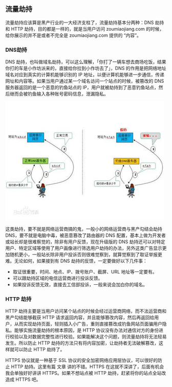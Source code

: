 ## 流量劫持
流量劫持应该算是黑产行业的一大经济支柱了，流量劫持基本分两种：DNS 劫持 和 HTTP 劫持，目的都是一样的，就是当用户访问 zoumiaojiang.com 的时候，给你展示的并不是或者不完全是 zoumiaojiang.com 提供的 “内容”。

### DNS劫持
DNS 劫持，也叫做域名劫持，可以这么理解，「你打了一辆车想去商场吃饭，结果你打的车是小作坊派来的，直接给你拉到小作坊去了」，DNS 的作用是把网络地址域名对应到真实的计算机能够识别的 IP 地址，以便计算机能够进一步通信，传递网址和内容等。如果当用户通过某一个域名访问一个站点的时候，被篡改的 DNS 服务器返回的是一个恶意的钓鱼站点的 IP，用户就被劫持到了恶意钓鱼站点，然后继而会被钓鱼输入各种账号密码信息，泄漏隐私。

![](image/dns0.jpg)

这类劫持，要不就是网络运营商搞的鬼，一般小的网络运营商与黑产勾结会劫持 DNS，要不就是电脑中毒，被恶意篡改了路由器的 DNS 配置，基本上做为开发者或站长却是很难察觉的，除非有用户反馈，现在升级版的 DNS 劫持还可以对特定用户、特定区域等使用了用户画像进行筛选用户劫持的办法，另外这类广告显示更加随机更小，一般站长除非用户投诉否则很难觉察到，就算觉察到了取证举报更难。无论如何，如果接到有 DNS 劫持的反馈，一定要做好以下几件事：

 - 取证很重要，时间、地点、IP、拨号账户、截屏、URL 地址等一定要有。
 - 可以跟劫持区域的电信运营商进行投诉反馈。
 - 如果投诉反馈无效，直接去工信部投诉，一般来说会加白你的域名。

### HTTP 劫持
HTTP 劫持主要是当用户访问某个站点的时候会经过运营商网络，而不法运营商和黑产勾结能够截获 HTTP 请求返回内容，并且能够篡改内容，然后再返回给用户，从而实现劫持页面，轻则插入小广告，重则直接篡改成钓鱼网站页面骗用户隐私。能够实施流量劫持的根本原因，是 HTTP 协议没有办法对通信对方的身份进行校验以及对数据完整性进行校验。如果能解决这个问题，则流量劫持将无法轻易发生。所以防止 HTTP 劫持的方法只有将内容加密，让劫持者无法破解篡改，这样就可以防止 HTTP 劫持了。

HTTPS 协议就是一种基于 SSL 协议的安全加密网络应用层协议，可以很好的防止 HTTP 劫持。这里有篇 文章 讲的不错。HTTPS 在这就不深讲了，后面有机会我会单独好好讲讲 HTTPS。如果不想站点被 HTTP 劫持，赶紧将你的站点全站改造成 HTTPS 吧。 
